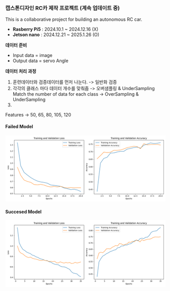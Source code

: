 ### 캡스톤디자인 RC카 제작 프로젝트 (계속 업데이트 중)
This is a collaborative project for building an autonomous RC car.

- **Rasberry Pi5** : 2024.10.1 ~ 2024.12.16 (X)
- **Jetson nano** : 2024.12.21 ~ 2025.1.26 (O)

**데이터 준비**
- Input data = image  
- Output data = servo Angle <br>

**데이터 처리 과정**
1. 훈련데이터와 검증데이터를 먼저 나눈다. -> 일반화 검증
2. 각각의 클래스 마다 데이터 개수를 맞춰줌 -> 오버샘플링 & UnderSampling  <br>
Match the number of data for each class -> OverSampling & UnderSampling
3. 
Features -> 50, 65, 80, 105, 120

#### **Failed Model**
![Failed Model](https://github.com/youngmin109/RC_CAR/blob/main/IMAGE/training_metrics_cpu(ModelA).png)

#### **Succesed Model**
![Succesed Model](https://github.com/youngmin109/RC_CAR/blob/main/IMAGE/training_metrics_cpu(ModelB).png)
